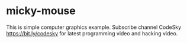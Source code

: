 # micky-mouse
This is simple computer graphics example. Subscribe channel CodeSky https://bit.ly/codesky for latest programming video and hacking video.
